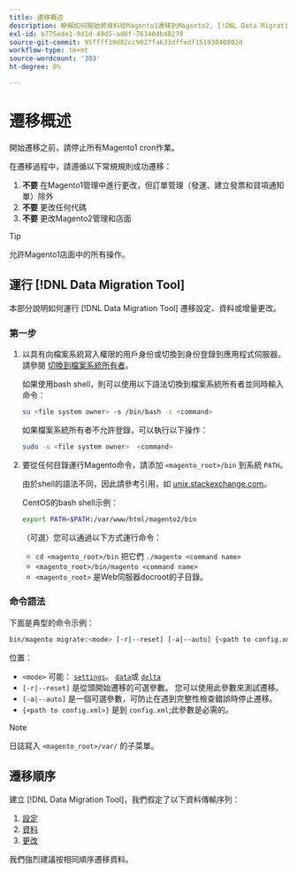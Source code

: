 ```yaml
---
title: 遷移概述
description: 瞭解如何開始將資料從Magento1遷移到Magento2, [!DNL Data Migration Tool]。
exl-id: b775ede1-9d1d-49d5-ad0f-763404b48278
source-git-commit: 95ffff39d82cc9027fa633dffedf15193040802d
workflow-type: tm+mt
source-wordcount: '303'
ht-degree: 0%

---
```


# 遷移概述

開始遷移之前，請停止所有Magento1 cron作業。

在遷移過程中，請遵循以下常規規則成功遷移：

1. **不要** 在Magento1管理中進行更改，但訂單管理（發運、建立發票和貸項通知單）除外
1. **不要** 更改任何代碼
1. **不要** 更改Magento2管理和店面

>[!TIP]
>
>允許Magento1店面中的所有操作。

## 運行 [!DNL Data Migration Tool]

本部分說明如何運行 [!DNL Data Migration Tool] 遷移設定、資料或增量更改。

### 第一步

1. 以具有向檔案系統寫入權限的用戶身份或切換到身份登錄到應用程式伺服器。 請參閱 [切換到檔案系統所有者](../../../installation/prerequisites/file-system/overview.md)。

   如果使用bash shell，則可以使用以下語法切換到檔案系統所有者並同時輸入命令：

   ```bash
   su <file system owner> -s /bin/bash -c <command>
   ```

   如果檔案系統所有者不允許登錄，可以執行以下操作：

   ```bash
   sudo -u <file system owner>  <command>
   ```

1. 要從任何目錄運行Magento命令，請添加 `<magento_root>/bin` 到系統 `PATH`。

   由於shell的語法不同，因此請參考引用，如 [unix.stackexchange.com](https://unix.stackexchange.com/questions/117467/how-to-permanently-set-environmental-variables)。

   CentOS的bash shell示例：

   ```bash
   export PATH=$PATH:/var/www/html/magento2/bin
   ```

   （可選）您可以通過以下方式運行命令：

   - `cd <magento_root>/bin` 把它們 `./magento <command name>`
   - `<magento_root>/bin/magento <command name>`
   - `<magento_root>` 是Web伺服器docroot的子目錄。

### 命令語法

下面是典型的命令示例：

```bash
bin/magento migrate:<mode> [-r|--reset] [-a|--auto] {<path to config.xml>}
```

位置：

- `<mode>` 可能： [`settings`](settings.md)。 [`data`](data.md)或 [`delta`](delta.md)
- `[-r|--reset]` 是從頭開始遷移的可選參數。 您可以使用此參數來測試遷移。
- `[-a|--auto]` 是一個可選參數，可防止在遇到完整性檢查錯誤時停止遷移。
- `{<path to config.xml>}` 是到 `config.xml`;此參數是必需的。

>[!NOTE]
>
>日誌寫入 `<magento_root>/var/` 的子菜單。


## 遷移順序

建立 [!DNL Data Migration Tool]，我們假定了以下資料傳輸序列：

1. [設定](settings.md)
1. [資料](data.md)
1. [更改](delta.md)

我們強烈建議按相同順序遷移資料。
